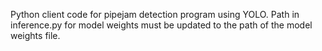 Python client code for pipejam detection program using YOLO.  Path in inference.py for model weights must be updated to the path of the model weights file.



